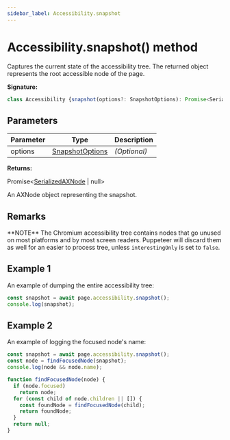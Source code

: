 ```yaml
---
sidebar_label: Accessibility.snapshot
---
```

# Accessibility.snapshot() method

Captures the current state of the accessibility tree. The returned object represents the root accessible node of the page.

**Signature:**

```typescript
class Accessibility {snapshot(options?: SnapshotOptions): Promise<SerializedAXNode | null>;}
```

## Parameters

|  Parameter | Type | Description |
|  --- | --- | --- |
|  options | [SnapshotOptions](./puppeteer.snapshotoptions.md) | <i>(Optional)</i> |

**Returns:**

Promise&lt;[SerializedAXNode](./puppeteer.serializedaxnode.md) \| null&gt;

An AXNode object representing the snapshot.

## Remarks

\*\*NOTE\*\* The Chromium accessibility tree contains nodes that go unused on most platforms and by most screen readers. Puppeteer will discard them as well for an easier to process tree, unless `interestingOnly` is set to `false`.

## Example 1

An example of dumping the entire accessibility tree:

```ts
const snapshot = await page.accessibility.snapshot();
console.log(snapshot);
```

## Example 2

An example of logging the focused node's name:

```ts
const snapshot = await page.accessibility.snapshot();
const node = findFocusedNode(snapshot);
console.log(node && node.name);

function findFocusedNode(node) {
  if (node.focused)
    return node;
  for (const child of node.children || []) {
    const foundNode = findFocusedNode(child);
    return foundNode;
  }
  return null;
}
```

